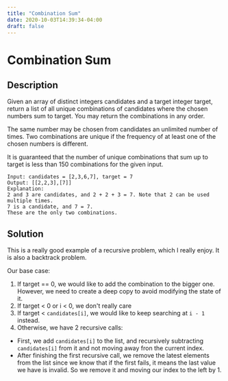 ```yaml
---
title: "Combination Sum"
date: 2020-10-03T14:39:34-04:00
draft: false
---
```


# Combination Sum

## Description
Given an array of distinct integers candidates and a target integer target, return a list of all unique combinations of candidates where the chosen numbers sum to target. You may return the combinations in any order.

The same number may be chosen from candidates an unlimited number of times. Two combinations are unique if the frequency of at least one of the chosen numbers is different.

It is guaranteed that the number of unique combinations that sum up to target is less than 150 combinations for the given input.

```
Input: candidates = [2,3,6,7], target = 7
Output: [[2,2,3],[7]]
Explanation:
2 and 3 are candidates, and 2 + 2 + 3 = 7. Note that 2 can be used multiple times.
7 is a candidate, and 7 = 7.
These are the only two combinations.
```

## Solution
This is a really good example of a recursive problem, which I really enjoy. It is also a backtrack problem. 

Our base case:
1. If target == 0, we would like to add the combination to the bigger one. However, we need to create a deep copy to avoid modifying the state of it.
2. If target < 0 or i < 0, we don't really care
3. If target < `candidates[i]`, we would like to keep searching at `i - 1` instead.
4. Otherwise, we have 2 recursive calls:
- First, we add `candidates[i]` to the list, and recursively subtracting `candidates[i]` from it and not moving away fron the current index.
- After finishing the first recursive call, we remove the latest elements from the list since we know that if the first fails, it means the last value we have is invalid. So we remove it and moving our index to the left by 1.